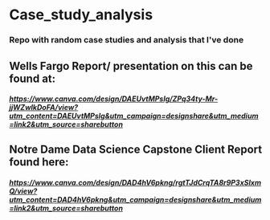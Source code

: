 # Case_study_analysis
### Repo with random case studies and analysis that I've done


## Wells Fargo Report/ presentation on this can be found at: 
##### https://www.canva.com/design/DAEUvtMPslg/ZPq34ty-Mr-jjWZwlkDoFA/view?utm_content=DAEUvtMPslg&utm_campaign=designshare&utm_medium=link2&utm_source=sharebutton

## Notre Dame Data Science Capstone Client Report found here: 
##### https://www.canva.com/design/DAD4hV6pkng/rgtTJdCrqTA8r9P3xSIxmQ/view?utm_content=DAD4hV6pkng&utm_campaign=designshare&utm_medium=link2&utm_source=sharebutton
